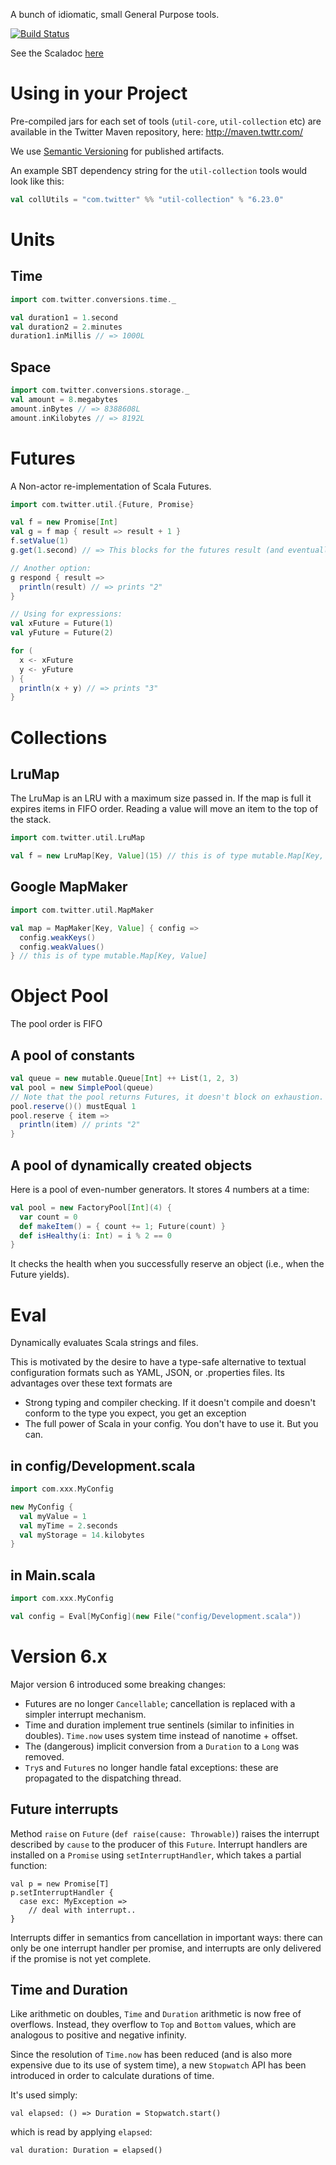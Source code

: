 A bunch of idiomatic, small General Purpose tools.

[![Build Status](https://secure.travis-ci.org/twitter/util.png?branch=master)](https://travis-ci.org/twitter/util)

See the Scaladoc [here](https://twitter.github.com/util)

# Using in your Project

Pre-compiled jars for each set of tools (`util-core`, `util-collection` etc) are available in the Twitter Maven repository, here: http://maven.twttr.com/

We use [Semantic Versioning](http://semver.org/) for published artifacts.

An example SBT dependency string for the `util-collection` tools would look like this:

```scala
val collUtils = "com.twitter" %% "util-collection" % "6.23.0"
```

# Units

## Time

```scala
import com.twitter.conversions.time._

val duration1 = 1.second
val duration2 = 2.minutes
duration1.inMillis // => 1000L
```

## Space

```scala
import com.twitter.conversions.storage._
val amount = 8.megabytes
amount.inBytes // => 8388608L
amount.inKilobytes // => 8192L
```

# Futures

A Non-actor re-implementation of Scala Futures.

```scala
import com.twitter.util.{Future, Promise}

val f = new Promise[Int]
val g = f map { result => result + 1 }
f.setValue(1)
g.get(1.second) // => This blocks for the futures result (and eventually returns 2)

// Another option:
g respond { result =>
  println(result) // => prints "2"
}

// Using for expressions:
val xFuture = Future(1)
val yFuture = Future(2)

for (
  x <- xFuture
  y <- yFuture
) {
  println(x + y) // => prints "3"
}
```

# Collections

## LruMap

The LruMap is an LRU with a maximum size passed in. If the map is full it expires items in FIFO order. Reading a value will move an item to the top of the stack.

```scala
import com.twitter.util.LruMap

val f = new LruMap[Key, Value](15) // this is of type mutable.Map[Key, Value]
```

## Google MapMaker

```scala
import com.twitter.util.MapMaker

val map = MapMaker[Key, Value] { config =>
  config.weakKeys()
  config.weakValues()
} // this is of type mutable.Map[Key, Value]
```

# Object Pool

The pool order is FIFO

## A pool of constants

```scala
val queue = new mutable.Queue[Int] ++ List(1, 2, 3)
val pool = new SimplePool(queue)
// Note that the pool returns Futures, it doesn't block on exhaustion.
pool.reserve()() mustEqual 1
pool.reserve { item =>
  println(item) // prints "2"
}
```

## A pool of dynamically created objects

Here is a pool of even-number generators. It stores 4 numbers at a time:

```scala
val pool = new FactoryPool[Int](4) {
  var count = 0
  def makeItem() = { count += 1; Future(count) }
  def isHealthy(i: Int) = i % 2 == 0
}
```

It checks the health when you successfully reserve an object (i.e., when the Future yields).

# Eval

Dynamically evaluates Scala strings and files.

This is motivated by the desire to have a type-safe alternative to textual configuration formats such as
YAML, JSON, or .properties files.  Its advantages over these text
formats are

*   Strong typing and compiler checking.  If it doesn't compile and
    doesn't conform to the type you expect, you get an exception
*   The full power of Scala in your config.  You don't have to use
    it.  But you can.

## in config/Development.scala

```scala
import com.xxx.MyConfig

new MyConfig {
  val myValue = 1
  val myTime = 2.seconds
  val myStorage = 14.kilobytes
}
```

## in Main.scala

```scala
import com.xxx.MyConfig

val config = Eval[MyConfig](new File("config/Development.scala"))
```


# Version 6.x

Major version 6 introduced some breaking changes:

* Futures are no longer `Cancellable`; cancellation is replaced with a simpler interrupt mechanism.
* Time and duration implement true sentinels (similar to infinities in doubles). `Time.now` uses system time instead of nanotime + offset.
* The (dangerous) implicit conversion from a `Duration` to a `Long` was removed.
* `Try`s and `Future`s no longer handle fatal exceptions: these are propagated to the dispatching thread.

## Future interrupts

Method `raise` on `Future` (`def raise(cause: Throwable)`) raises the interrupt described by `cause` to the producer of this `Future`. Interrupt handlers are installed on a `Promise` using `setInterruptHandler`, which takes a partial function:

	val p = new Promise[T]
	p.setInterruptHandler {
	  case exc: MyException =>
	    // deal with interrupt..
	}

Interrupts differ in semantics from cancellation in important ways: there can only be one interrupt handler per promise, and interrupts are only delivered if the promise is not yet complete.

## Time and Duration

Like arithmetic on doubles, `Time` and `Duration` arithmetic is now free of overflows. Instead, they overflow to `Top` and `Bottom` values, which are analogous to positive and negative infinity.

Since the resolution of `Time.now` has been reduced (and is also more expensive due to its use of system time), a new `Stopwatch` API has been introduced in order to calculate durations of time.

It's used simply:

	val elapsed: () => Duration = Stopwatch.start()

which is read by applying `elapsed`:

	val duration: Duration = elapsed()
